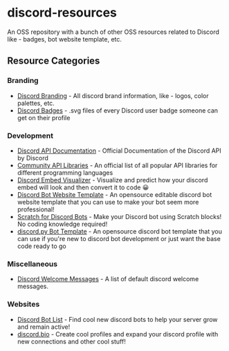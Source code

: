 # discord-resources
An OSS repository with a bunch of other OSS resources related to Discord like - badges, bot website template, etc.

## Resource Categories

### Branding
- [Discord Branding](https://discord.com/branding) - All discord brand information, like - logos, color palettes, etc.
- [Discord Badges](https://github.com/TrustedMercury/discord-resources/tree/master/Discord%20Badges) - .svg files of every Discord user badge someone can get on their profile

### Development
- [Discord API Documentation](https://discord.com/developers/docs/intro) - Official Documentation of the Discord API by Discord
- [Community API Libraries](https://discord.com/developers/docs/topics/community-resources) - An official list of all popular API libraries for different programming languages
- [Discord Embed Visualizer](https://leovoel.github.io/embed-visualizer) - Visualize and predict how your discord embed will look and then convert it to code 😀
- [Discord Bot Website Template](https://github.com/TrustedMercury/discord-bot-website-template) - An opensource editable discord bot website template that you can use to make your bot seem more professional!
- [Scratch for Discord Bots](https://github.com/Androz2091/scratch-for-discord) - Make your Discord bot using Scratch blocks! No coding knowledge required!
- [discord.py Bot Template](https://github.com/devspace-discord/discordpy-bot-template) - An opensource discord bot template that you can use if you're new to discord bot development or just want the base code ready to go

### Miscellaneous
- [Discord Welcome Messages](https://github.com/TrustedMercury/discord-resources/blob/master/Miscellaneous/Discord%20Welcome%20Messages.txt) - A list of default discord welcome messages.

### Websites
- [Discord Bot List](https://top.gg) - Find cool new discord bots to help your server grow and remain active!
- [discord.bio](https://discord.bio) - Create cool profiles and expand your discord profile with new connections and other cool stuff!

